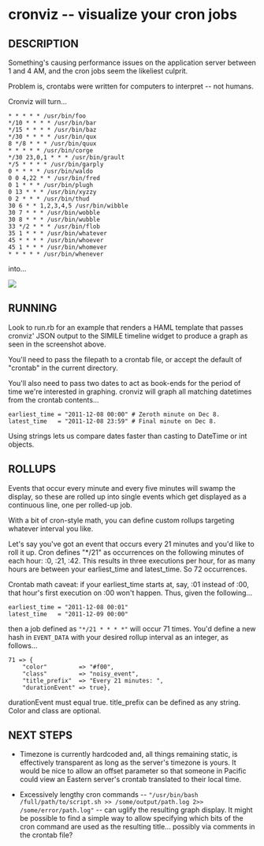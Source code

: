 cronviz -- visualize your cron jobs
=================================


## DESCRIPTION

Something's causing performance issues on the application server between 1 and 4 AM, and the cron jobs seem the likeliest culprit.

Problem is, crontabs were written for computers to interpret -- not humans.

Cronviz will turn...

````
* * * * * /usr/bin/foo
*/10 * * * * /usr/bin/bar
*/15 * * * * /usr/bin/baz
*/30 * * * * /usr/bin/qux
8 */8 * * * /usr/bin/quux
* * * * * /usr/bin/corge
*/30 23,0,1 * * * /usr/bin/grault
*/5 * * * * /usr/bin/garply
0 * * * * /usr/bin/waldo
0 0 4,22 * * /usr/bin/fred
0 1 * * * /usr/bin/plugh
0 13 * * * /usr/bin/xyzzy
0 2 * * * /usr/bin/thud
30 6 * * 1,2,3,4,5 /usr/bin/wibble
30 7 * * * /usr/bin/wobble
30 8 * * * /usr/bin/wubble
33 */2 * * * /usr/bin/flob
35 1 * * * /usr/bin/whatever
45 * * * * /usr/bin/whoever
45 1 * * * /usr/bin/whomever
* * * * * /usr/bin/whenever
````

into...

![](https://github.com/federatedmedia/cronviz/raw/master/assets/screenshot.png)


## RUNNING

Look to run.rb for an example that renders a HAML template that passes cronviz' JSON output to the SIMILE timeline widget to produce a graph as seen in the screenshot above.

You'll need to pass the filepath to a crontab file, or accept the default of "crontab" in the current directory.

You'll also need to pass two dates to act as book-ends for the period of time we're interested in graphing. cronviz will graph all matching datetimes from the crontab contents...

````
earliest_time = "2011-12-08 00:00" # Zeroth minute on Dec 8.
latest_time   = "2011-12-08 23:59" # Final minute on Dec 8.
````

Using strings lets us compare dates faster than casting to DateTime or int objects.

## ROLLUPS

Events that occur every minute and every five minutes will swamp the display, so these are rolled up into single events which get displayed as a continuous line, one per rolled-up job.

With a bit of cron-style math, you can define custom rollups targeting whatever interval you like. 

Let's say you've got an event that occurs every 21 minutes and you'd like to roll it up. Cron defines "*/21" as occurrences on the following minutes of each hour: :0, :21, :42. This results in three executions per hour, for as many hours are between your earliest_time and latest_time. So 72 occurrences.

Crontab math caveat: if your earliest_time starts at, say, :01 instead of :00, that hour's first execution on :00 won't happen. Thus, given the following...

````
earliest_time = "2011-12-08 00:01"
latest_time   = "2011-12-09 00:00"
````

then a job defined as ````"*/21 * * * *"```` will occur 71 times. You'd define a new hash in ````EVENT_DATA```` with your desired rollup interval as an integer, as follows...

````
71 => {
    "color"         => "#f00",  
    "class"         => "noisy_event",
    "title_prefix"  => "Every 21 minutes: ",
    "durationEvent" => true},
````

durationEvent must equal true. title_prefix can be defined as any string. Color and class are optional.


## NEXT STEPS

- Timezone is currently hardcoded and, all things remaining static, is effectively transparent as long as the server's timezone is yours. It would be nice to allow an offset parameter so that someone in Pacific could view an Eastern server's crontab translated to their local time.

- Excessively lengthy cron commands -- ````"/usr/bin/bash /full/path/to/script.sh >> /some/output/path.log 2>> /some/error/path.log"```` -- can uglify the resulting graph display. It might be possible to find a simple way to allow specifying which bits of the cron command are used as the resulting title... possibly via comments in the crontab file?